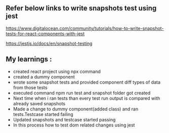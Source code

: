 ## Refer below links to write snapshots test using jest
 
 https://www.digitalocean.com/community/tutorials/how-to-write-snapshot-tests-for-react-components-with-jest

 https://jestjs.io/docs/en/snapshot-testing

## My learnings :
* created react project using npx command
* created a dummy component
* wrote some snapshot tests and provided component diff types of data from those tests
* executed command npm run test and snapshot folder got created
* Next time when i ran tests than every test run output is compared with already saved snapshots
* Made a change to dummy component(added class) and ran tests.Testcase started failing
* Updated snapshots and testcase started passing
* In this process how to test dom related changes using jest

